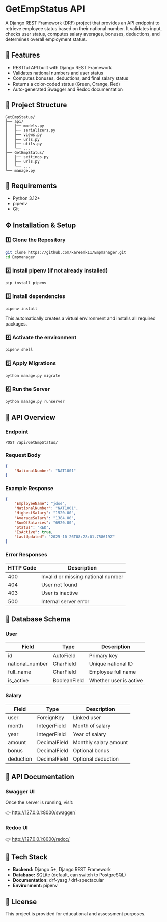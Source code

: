 # GetEmpStatus API

A Django REST Framework (DRF) project that provides an API endpoint to retrieve employee status based on their national number.
It validates input, checks user status, computes salary averages, bonuses, deductions, and determines overall employment status.

## 🚀 Features

- RESTful API built with Django REST Framework
- Validates national numbers and user status
- Computes bonuses, deductions, and final salary status
- Returns a color-coded status (Green, Orange, Red)
- Auto-generated Swagger and Redoc documentation

## 🧩 Project Structure
```
GetEmpStatus/
├── api/
│   ├── models.py
│   ├── serializers.py
│   ├── views.py
│   ├── urls.py
│   ├── utils.py
│   └── ...
├── GetEmpStatus/
│   ├── settings.py
│   ├── urls.py
│   └── ...
└── manage.py
```

## 🧾 Requirements

- Python 3.12+
- pipenv
- Git

## ⚙️ Installation & Setup

### 1️⃣ Clone the Repository
```bash
git clone https://github.com/kareemk11/Empmanager.git
cd Empmanager
```

### 2️⃣ Install pipenv (if not already installed)
```bash
pip install pipenv
```

### 3️⃣ Install dependencies
```bash
pipenv install
```

This automatically creates a virtual environment and installs all required packages.

### 4️⃣ Activate the environment
```bash
pipenv shell
```

### 5️⃣ Apply Migrations
```bash
python manage.py migrate
```

### 6️⃣ Run the Server
```bash
python manage.py runserver
```

## 🧠 API Overview

### Endpoint
```
POST /api/GetEmpStatus/
```

### Request Body
```json
{
    "NationalNumber": "NAT1001"
}
```

### Example Response
```json
{
    "EmployeeName": "jdoe",
    "NationalNumber": "NAT1001",
    "HighestSalary": "1520.00",
    "AvarageSalary": "1384.00",
    "SumOfSalaries": "6920.00",
    "Status": "RED",
    "IsActive": true,
    "LastUpdated": "2025-10-26T08:28:01.758619Z"
}
```

### Error Responses

| HTTP Code | Description |
|-----------|-------------|
| 400 | Invalid or missing national number |
| 404 | User not found |
| 403 | User is inactive |
| 500 | Internal server error |

## 🧾 Database Schema

### User

| Field | Type | Description |
|-------|------|-------------|
| id | AutoField | Primary key |
| national_number | CharField | Unique national ID |
| full_name | CharField | Employee full name |
| is_active | BooleanField | Whether user is active |

### Salary

| Field | Type | Description |
|-------|------|-------------|
| user | ForeignKey | Linked user |
| month | IntegerField | Month of salary |
| year | IntegerField | Year of salary |
| amount | DecimalField | Monthly salary amount |
| bonus | DecimalField | Optional bonus |
| deduction | DecimalField | Optional deduction |

## 📘 API Documentation

### Swagger UI

Once the server is running, visit:

👉 http://127.0.0.1:8000/swagger/

### Redoc UI

👉 http://127.0.0.1:8000/redoc/

## 🧰 Tech Stack

- **Backend:** Django 5+, Django REST Framework
- **Database:** SQLite (default, can switch to PostgreSQL)
- **Documentation:** drf-yasg / drf-spectacular
- **Environment:** pipenv

## 📄 License

This project is provided for educational and assessment purposes.

